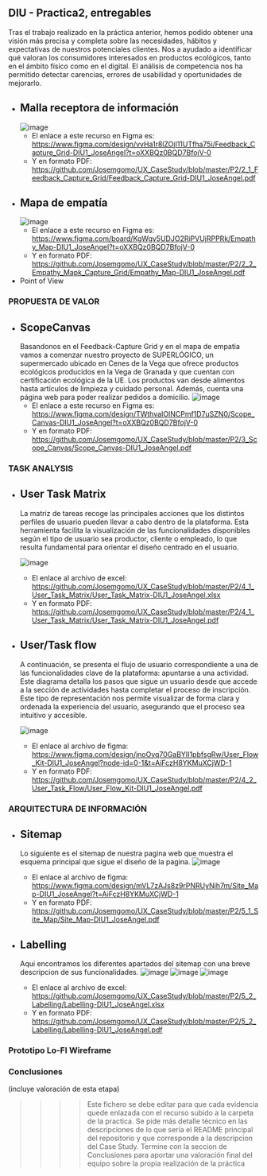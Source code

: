 ## DIU - Practica2, entregables

Tras el trabajo realizado en la práctica anterior, hemos podido obtener una visión más precisa y completa sobre las necesidades, hábitos y expectativas de nuestros potenciales clientes. Nos a ayudado a identificar qué valoran los consumidores interesados en productos ecológicos, tanto en el ámbito físico como en el digital. El análisis de competencia nos ha permitido detectar carencias, errores de usabilidad y oportunidades de mejorarlo.

* Malla receptora de información
  ----
  ![image](https://github.com/Josemgomo/UX_CaseStudy/blob/master/P2/2_1_Feedback_Capture_Grid/Feedback_Capture_Grid-DIU1_JoseAngel.png)
  - El enlace a este recurso en Figma es: https://www.figma.com/design/vvHa1r8lZOjI11UTfha75i/Feedback_Capture_Grid-DIU1_JoseAngel?t=oXXBQz0BQD7BfojV-0   
  - Y en formato PDF: https://github.com/Josemgomo/UX_CaseStudy/blob/master/P2/2_1_Feedback_Capture_Grid/Feedback_Capture_Grid-DIU1_JoseAngel.pdf   
* Mapa de empatía
  ----
  ![image](https://github.com/Josemgomo/UX_CaseStudy/blob/master/P2/2_2_Empathy_Mapk_Capture_Grid/Empathy_Map-DIU1_JoseAngel.png)
  - El enlace a este recurso en Figma es: https://www.figma.com/board/KgWgy5UDJO2RiPVUjRPPRk/Empathy_Map-DIU1_JoseAngel?t=oXXBQz0BQD7BfojV-0   
  - Y en formato PDF: https://github.com/Josemgomo/UX_CaseStudy/blob/master/P2/2_2_Empathy_Mapk_Capture_Grid/Empathy_Map-DIU1_JoseAngel.pdf  
* Point of View 


### PROPUESTA DE VALOR
* ScopeCanvas
  ----
  Basandonos en el Feedback-Capture Grid y en el mapa de empatia vamos a comenzar nuestro proyecto de SUPERLÓGICO, un supermercado ubicado en Cenes de la Vega que ofrece productos ecológicos producidos en la Vega de Granada y que cuentan con certificación ecológica de la UE. Los 
  productos van desde alimentos hasta artículos de limpieza y cuidado personal. Además, cuenta una página web para poder realizar pedidos a domicilio.
  ![image](https://github.com/Josemgomo/UX_CaseStudy/blob/master/P2/3_Scope_Canvas/Scope_Canvas-DIU1_JoseAngel.png)
  - El enlace a este recurso en Figma es: https://www.figma.com/design/TWthvaIOlNCPmf1D7uSZN0/Scope_Canvas-DIU1_JoseAngel?t=oXXBQz0BQD7BfojV-0  
  - Y en formato PDF: https://github.com/Josemgomo/UX_CaseStudy/blob/master/P2/3_Scope_Canvas/Scope_Canvas-DIU1_JoseAngel.pdf


### TASK ANALYSIS

* User Task Matrix
  ----
  La matriz de tareas recoge las principales acciones que los distintos perfiles de usuario pueden llevar a cabo dentro de la plataforma. Esta herramienta facilita la visualización de las funcionalidades disponibles según el tipo de usuario sea productor, cliente o empleado, lo que 
  resulta fundamental para orientar el diseño centrado en el usuario.

  ![image](https://github.com/Josemgomo/UX_CaseStudy/blob/master/P2/4_1_User_Task_Matrix/User_Task_Matrix-DIU1_JoseAngel.png)
  - El enlace al archivo de excel: https://github.com/Josemgomo/UX_CaseStudy/blob/master/P2/4_1_User_Task_Matrix/User_Task_Matrix-DIU1_JoseAngel.xlsx
  - Y en formato PDF: https://github.com/Josemgomo/UX_CaseStudy/blob/master/P2/4_1_User_Task_Matrix/User_Task_Matrix-DIU1_JoseAngel.pdf
* User/Task flow
  ----
  A continuación, se presenta el flujo de usuario correspondiente a una de las funcionalidades clave de la plataforma: apuntarse a una actividad. Este diagrama detalla los pasos que sigue un usuario desde que accede a la sección de actividades hasta completar el proceso de 
  inscripción. Este tipo de representación nos permite visualizar de forma clara y ordenada la experiencia del usuario, asegurando que el proceso sea intuitivo y accesible.
  
  ![image](https://github.com/Josemgomo/UX_CaseStudy/blob/master/P2/4_2_User_Task_Flow/User_Flow_Kit-DIU1_JoseAngel.png)
  - El enlace al archivo de figma: https://www.figma.com/design/jnoOyq70GaBYII1pbfsgRw/User_Flow_Kit-DIU1_JoseAngel?node-id=0-1&t=AiFczH8YKMuXCjWD-1
  - Y en formato PDF: https://github.com/Josemgomo/UX_CaseStudy/blob/master/P2/4_2_User_Task_Flow/User_Flow_Kit-DIU1_JoseAngel.pdf
### ARQUITECTURA DE INFORMACIÓN

* Sitemap
  ----
  Lo siguiente es el sitemap de nuestra pagina web que muestra el esquema principal que sigue el diseño de la pagina.
  ![image](https://github.com/Josemgomo/UX_CaseStudy/blob/master/P2/5_1_Site_Map/Site_Map-DIU1_JoseAngel.png)
  - El enlace al archivo de figma: https://www.figma.com/design/mVL7zAJs8z9rPNRUyNjh7m/Site_Map-DIU1_JoseAngel?t=AiFczH8YKMuXCjWD-1
  - Y en formato PDF: https://github.com/Josemgomo/UX_CaseStudy/blob/master/P2/5_1_Site_Map/Site_Map-DIU1_JoseAngel.pdf
  
* Labelling
  ----
  Aqui encontramos los diferentes apartados del sitemap con una breve descripcion de sus funcionalidades.
  ![image](https://github.com/Josemgomo/UX_CaseStudy/blob/master/P2/5_2_Labelling/Labelling_Parte_1.png)
  ![image](https://github.com/Josemgomo/UX_CaseStudy/blob/master/P2/5_2_Labelling/Labelling_Parte_2.png)
  ![image](https://github.com/Josemgomo/UX_CaseStudy/blob/master/P2/5_2_Labelling/Labelling_Parte_3.png)
  - El enlace al archivo de excel: https://github.com/Josemgomo/UX_CaseStudy/blob/master/P2/5_2_Labelling/Labelling-DIU1_JoseAngel.xlsx
  - Y en formato PDF: https://github.com/Josemgomo/UX_CaseStudy/blob/master/P2/5_2_Labelling/Labelling-DIU1_JoseAngel.pdf
  
### Prototipo Lo-FI Wireframe 


### Conclusiones  
(incluye valoración de esta etapa)


>>>> Este fichero se debe editar para que cada evidencia quede enlazada con el recurso subido a la carpeta de la practica. Se pide más detalle técnico en las descripciones de lo que sería el README principal del repositorio y que corresponde a la descripcion del Case Study.
>>>> Termine con la seccion de Conclusiones para aportar una valoración final del equipo sobre la propia realización de la práctica
